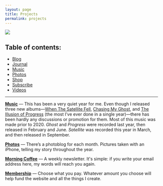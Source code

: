 ```yaml
---
layout: page
title: Projects
permalink: projects
---
```


![][image-1]

## Table of contents:

- [Blog](/blog)
- [Journal](/journal)
- [Music][1]
- [Photos][2]
- [Shop][3]
- [Subscribe][4]
- [Videos][5]

---- 

**[Music][6]** — This has been a very quiet year for me. Even though I released three new albums—[When The Satellite Fell][7], [Chasing My Ghost][8], and [The Illusion of Progress][9] (the most I’ve ever done in a single year)—there has been hardly any discussions or promotion for them. Most of this music was made prior to 2020. *Ghost* and *Progress* were recorded last year, then released in February and June. *Satellite* was recorded this year in March, and then released in September.

**[Photos][10]** — There’s a photoblog for each month. Pictures taken with an iPhone, telling my story throughout the year.

**[Morning Coffee][11]** — A weekly newsletter. It's simple: if you write your email address here, my words will reach you again.

**[Membership][12]** — Choose what you pay. Whatever amount you choose will help fund the website and all the things I create.

[1]:	music
[2]:	photos
[3]:	shop
[4]:	subscribe
[5]:	videos
[6]:	music
[7]:	satellite
[8]:	ghost
[9]:	progress
[10]:	photos
[11]:	subscribe
[12]:	subscribe

[image-1]:	https://i.imgur.com/WdJmpta.png